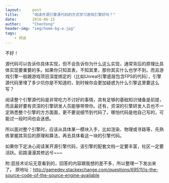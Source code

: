 ```yaml
---
layout:     post
title:      "阅读开源引擎源代码的方式学习游戏引擎好吗？"
date:       2016-06-15
author:     "ChenYong"
header-img: "img/home-bg-o.jpg"
tags:
    - 闲谈
---
```


不好！
 
源代码可以告诉你具体实现，但不会告诉你为什么这么实现，通常背后的原理比具体实现要重要的多。如果你只知其表，不知其里，那你其实什么也学不到。而且游戏引擎一般跟游戏项目深度绑定的（比如Unreal引擎底层包含FPS的代码），引擎源代码里埋了多少坑你是不知道的，到时候你会更加疑惑为什么引擎这里要这么写？
 
阅读整个引擎源代码是非常吃力不讨好的事情，具有足够的基础知识储备是前提，而且最好要有资深的引擎研发人员能够带带你。还有，资深的引擎研发人员也不一定熟悉整个引擎的方方面面，更不要说细节到代码了。哪怕代码是他自己写的，可能过一段时间也会迷惑。
 
所以面对整个引擎时，应该从具体某一模块入手，比如渲染、物理或寻路等，先熟练掌握其背后的原理和算法，再去具体看这一块的引擎代码。
 
如果你下定决心阅读某开源引擎代码，该引擎的配套文档一定要丰富，社区一定要活跃。前路漫漫其修远兮~~~
 
附:逛技术论坛无意看到的，回答的内容跟我想的差不多，所以整理一下发出来了。
原地址：http://gamedev.stackexchange.com/questions/69511/is-the-source-code-of-the-source-engine-available